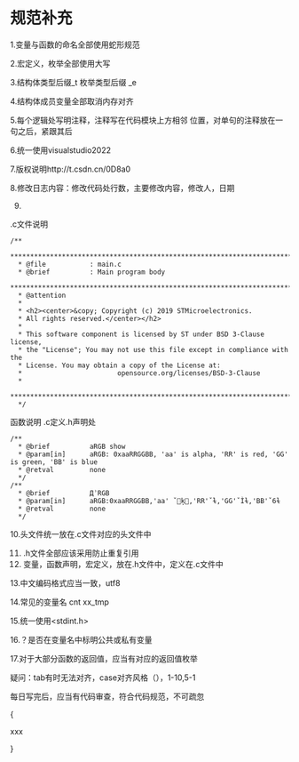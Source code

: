 



# 规范补充

1.变量与函数的命名全部使用蛇形规范

2.宏定义，枚举全部使用大写

3.结构体类型后缀_t 枚举类型后缀 _e

4.结构体成员变量全部取消内存对齐

5.每个逻辑处写明注释，注释写在代码模块上方相邻 位置，对单句的注释放在一句之后，紧跟其后

6.统一使用visualstudio2022

7.版权说明http://t.csdn.cn/0D8a0

8.修改日志内容：修改代码处行数，主要修改内容，修改人，日期

9.

.c文件说明

```
/**
  ******************************************************************************
  * @file           : main.c
  * @brief          : Main program body
  ******************************************************************************
  * @attention
  *
  * <h2><center>&copy; Copyright (c) 2019 STMicroelectronics.
  * All rights reserved.</center></h2>
  *
  * This software component is licensed by ST under BSD 3-Clause license,
  * the "License"; You may not use this file except in compliance with the
  * License. You may obtain a copy of the License at:
  *                        opensource.org/licenses/BSD-3-Clause
  *
  ******************************************************************************
  */
```

函数说明 .c定义.h声明处

```
/**
  * @brief          aRGB show
  * @param[in]      aRGB: 0xaaRRGGBB, 'aa' is alpha, 'RR' is red, 'GG' is green, 'BB' is blue
  * @retval         none
  */
/**
  * @brief          ДʾRGB
  * @param[in]      aRGB:0xaaRRGGBB,'aa' ˇ͸ķ׈,'RR'ˇ۬ɫ,'GG'ˇÌɫ,'BB'ˇ6ɫ
  * @retval         none
  */
```

10.头文件统一放在.c文件对应的头文件中

11. .h文件全部应该采用防止重复引用
12. 变量，函数声明，宏定义，放在.h文件中，定义在.c文件中

13.中文编码格式应当一致，utf8

14.常见的变量名 cnt    xx_tmp    

15.统一使用<stdint.h>

16.？是否在变量名中标明公共或私有变量

17.对于大部分函数的返回值，应当有对应的返回值枚举

疑问：tab有时无法对齐，case对齐风格（），1-10,5-1

每日写完后，应当有代码审查，符合代码规范，不可疏忽

{

xxx

}